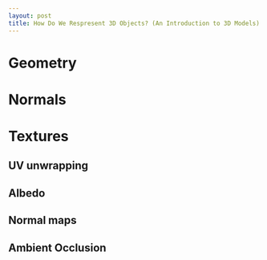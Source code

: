 ```yaml
---
layout: post
title: How Do We Respresent 3D Objects? (An Introduction to 3D Models)
---
```


# Geometry

# Normals

# Textures



## UV unwrapping

## Albedo

## Normal maps

## Ambient Occlusion